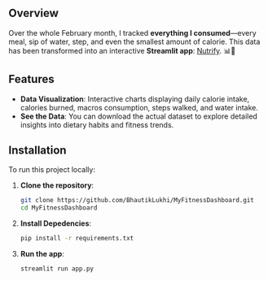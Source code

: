 ## Overview

Over the whole February month, I tracked **everything I consumed**—every meal, sip of water, step, and even the smallest amount of calorie. This data has been transformed into an interactive **Streamlit app**: [Nutrify](https://bhautik-nutrify.streamlit.app/). 📊💪

## Features

- **Data Visualization**: Interactive charts displaying daily calorie intake, calories burned, macros consumption, steps walked, and water intake.
- **See the Data**: You can download the actual dataset to explore detailed insights into dietary habits and fitness trends.

## Installation

To run this project locally:

1. **Clone the repository**:

   ```bash
   git clone https://github.com/BhautikLukhi/MyFitnessDashboard.git
   cd MyFitnessDashboard

2. **Install Depedencies**:

   ```bash
   pip install -r requirements.txt

4. **Run the app**:

     ```bash
     streamlit run app.py

     

